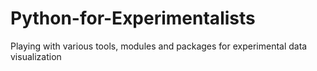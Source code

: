 # Python-for-Experimentalists
Playing with various tools, modules and packages for experimental data visualization
